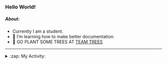 ### Hello World!

##### About:
- Currently I am a student.
- 🌱 I’m learning how to make better documentation.
- 🌱 GO PLANT SOME TREES AT [TEAM TREES](https://teamtrees.org/)

---
<details>
  <summary>:zap: My Activity:</summary>
  
<!--START_SECTION:waka-->
![Code Time](http://img.shields.io/badge/Code%20Time-1%2C243%20hrs%2016%20mins-blue)

**I'm a Night 🦉** 

```text
🌞 Morning                2053 commits        ███░░░░░░░░░░░░░░░░░░░░░░   10.29 % 
🌆 Daytime                6707 commits        ████████░░░░░░░░░░░░░░░░░   33.60 % 
🌃 Evening                5750 commits        ███████░░░░░░░░░░░░░░░░░░   28.81 % 
🌙 Night                  5449 commits        ███████░░░░░░░░░░░░░░░░░░   27.30 % 
```
📅 **I'm Most Productive on Wednesday** 

```text
Monday                   2755 commits        ███░░░░░░░░░░░░░░░░░░░░░░   13.80 % 
Tuesday                  2741 commits        ███░░░░░░░░░░░░░░░░░░░░░░   13.73 % 
Wednesday                4717 commits        ██████░░░░░░░░░░░░░░░░░░░   23.63 % 
Thursday                 2644 commits        ███░░░░░░░░░░░░░░░░░░░░░░   13.25 % 
Friday                   2116 commits        ███░░░░░░░░░░░░░░░░░░░░░░   10.60 % 
Saturday                 1707 commits        ██░░░░░░░░░░░░░░░░░░░░░░░   08.55 % 
Sunday                   3279 commits        ████░░░░░░░░░░░░░░░░░░░░░   16.43 % 
```


📊 **This Week I Spent My Time On** 

```text
🔥 Editors: 
Android Studio           4 hrs 27 mins       █████████████░░░░░░░░░░░░   52.28 % 
VS Code                  2 hrs 4 mins        ██████░░░░░░░░░░░░░░░░░░░   24.36 % 
IntelliJ                 1 hr 59 mins        ██████░░░░░░░░░░░░░░░░░░░   23.37 % 

🐱‍💻 Projects: 
java-springboot-projects 1 hr 59 mins        ██████░░░░░░░░░░░░░░░░░░░   23.37 % 
swag-store               1 hr 43 mins        █████░░░░░░░░░░░░░░░░░░░░   20.29 % 
github-readme-youtube-car1 hr 27 mins        ████░░░░░░░░░░░░░░░░░░░░░   17.18 % 
CSE224-Fundamentals-of-An1 hr 4 mins         ███░░░░░░░░░░░░░░░░░░░░░░   12.70 % 
test                     49 mins             ██░░░░░░░░░░░░░░░░░░░░░░░   09.74 % 
```


 Last Updated on 24/10/2023 11:10:34 UTC
<!--END_SECTION:waka-->
</details>
